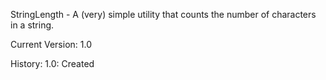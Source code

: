 StringLength - A (very) simple utility that counts the number of characters in a string.

Current Version: 1.0

History:
1.0: Created